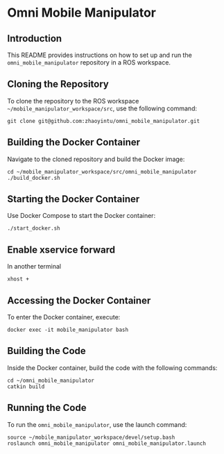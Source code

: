 # Omni Mobile Manipulator

## Introduction
This README provides instructions on how to set up and run the `omni_mobile_manipulator` repository in a ROS workspace.

## Cloning the Repository
To clone the repository to the ROS workspace `~/mobile_manipulator_workspace/src`, use the following command:
```
git clone git@github.com:zhaoyintu/omni_mobile_manipulator.git
```

## Building the Docker Container
Navigate to the cloned repository and build the Docker image:
```
cd ~/mobile_manipulator_workspace/src/omni_mobile_manipulator
./build_docker.sh
```

## Starting the Docker Container
Use Docker Compose to start the Docker container:
```
./start_docker.sh
```

## Enable xservice forward
In another terminal
```
xhost +
```

## Accessing the Docker Container
To enter the Docker container, execute:
```
docker exec -it mobile_manipulator bash
```

## Building the Code
Inside the Docker container, build the code with the following commands:
```
cd ~/omni_mobile_manipulator
catkin build
```

## Running the Code
To run the `omni_mobile_manipulator`, use the launch command:
```
source ~/mobile_manipulator_workspace/devel/setup.bash
roslaunch omni_mobile_manipulator omni_mobile_manipulator.launch
```